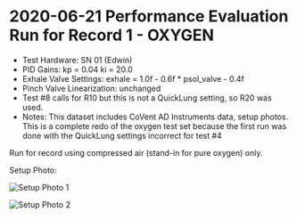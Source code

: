 # 2020-06-21 Performance Evaluation Run for Record 1 - OXYGEN

- Test Hardware: SN 01 (Edwin)
- PID Gains: kp = 0.04 ki = 20.0
- Exhale Valve Settings: exhale = 1.0f - 0.6f * psol_valve - 0.4f
- Pinch Valve Linearization: unchanged
- Test #8 calls for R10 but this is not a QuickLung setting, so R20 was used.
- Notes: This dataset includes CoVent AD Instruments data, setup photos.  This is a complete redo of the oxygen test set because the first run was done with the QuickLung settings incorrect for test #4

Run for record using compressed air (stand-in for pure oxygen) only.

Setup Photo:

![Setup Photo 1](SetupPhoto1.jpeg)

![Setup Photo 2](SetupPhoto2.jpeg)
